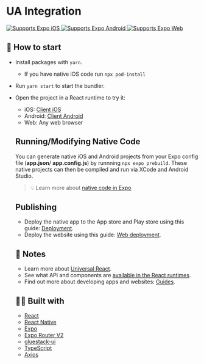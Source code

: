 # UA Integration

<p>
  <!-- iOS -->
  <a href="https://itunes.apple.com/app/apple-store/id982107779">
    <img alt="Supports Expo iOS" longdesc="Supports Expo iOS" src="https://img.shields.io/badge/iOS-4630EB.svg?style=flat-square&logo=APPLE&labelColor=999999&logoColor=fff" />
  </a>
  <!-- Android -->
  <a href="https://play.google.com/store/apps/details?id=host.exp.exponent&referrer=blankexample">
    <img alt="Supports Expo Android" longdesc="Supports Expo Android" src="https://img.shields.io/badge/Android-4630EB.svg?style=flat-square&logo=ANDROID&labelColor=A4C639&logoColor=fff" />
  </a>
  <!-- Web -->
  <a href="https://docs.expo.dev/workflow/web/">
    <img alt="Supports Expo Web" longdesc="Supports Expo Web" src="https://img.shields.io/badge/web-4630EB.svg?style=flat-square&logo=GOOGLE-CHROME&labelColor=4285F4&logoColor=fff" />
  </a>
</p>

## 🚀 How to start

- Install packages with `yarn`.
  - If you have native iOS code run `npx pod-install`
- Run `yarn start` to start the bundler.
- Open the project in a React runtime to try it:
  - iOS: [Client iOS](https://itunes.apple.com/app/apple-store/id982107779)
  - Android: [Client Android](https://play.google.com/store/apps/details?id=host.exp.exponent&referrer=blankexample)
  - Web: Any web browser

  ## Running/Modifying Native Code

  You can generate native iOS and Android projects from your Expo config file (**app.json**/ **app.config.js**) by
  runnning `npx expo prebuild`. These native projects can then be compiled and run via XCode and Android Studio.

  > 💡 Learn more about [native code in Expo](https://docs.expo.dev/workflow/customizing/)

  ## Publishing

  - Deploy the native app to the App store and Play store using this
    guide: [Deployment](https://docs.expo.dev/distribution/app-stores/).
  - Deploy the website using this guide: [Web deployment](https://docs.expo.dev/distribution/publishing-websites/).

  ## 📝 Notes

  - Learn more about [Universal React](https://docs.expo.dev/).
  - See what API and components are [available in the React runtimes](https://docs.expo.dev/versions/latest/).
  - Find out more about developing apps and websites: [Guides](https://docs.expo.dev/guides/).

  ## 👩‍💻 Built with

  - [React](https://react.dev)
  - [React Native](https://reactnative.dev)
  - [Expo](https://expo.dev)
  - [Expo Router V2](https://blog.expo.dev/introducing-expo-router-v2-3850fd5c3ca1)
  - [gluestack-ui](https://ui.gluestack.io)
  - [TypeScript](https://www.typescriptlang.org/)
  - [Axios](https://axios-http.com)
